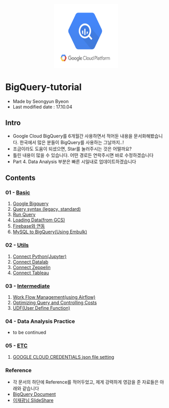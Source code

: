 <p align="center">
<img src="./tutorials/images/000_bigquery_logo.png" width="200" height="200">
</p>

# BigQuery-tutorial 
- Made by Seongyun Byeon
- Last modified date : 17.10.04

## Intro
- Google Cloud BigQuery를 6개월간 사용하면서 적어둔 내용을 문서화해봤습니다. 한국에서 많은 분들이 BigQuery를 사용하는 그날까지..!
- 조금이라도 도움이 되셨으면, Star를 눌러주시는 것은 어떨까요?
- 틀린 내용이 많을 수 있습니다. 어떤 경로든 연락주시면 바로 수정하겠습니다
- Part 4. Data Analysis 부분은 빠른 시일내로 업데이트하겠습니다

## Contents

### 01 - [Basic](https://github.com/zzsza/bigquery-tutorial/tree/master/tutorials/01-Basic)
01. [Google Bigquery](https://github.com/zzsza/bigquery-tutorial/blob/master/tutorials/01-Basic/01.%20Google%20BigQuery.ipynb)
02. [Query syntax (legacy, standard)](https://github.com/zzsza/bigquery-tutorial/blob/master/tutorials/01-Basic/02.%20Query%20syntax%20(legacy%2C%20standard).ipynb)
03. [Run Query](https://github.com/zzsza/bigquery-tutorial/blob/master/tutorials/01-Basic/03.%20Run%20Query.ipynb)
04. [Loading Data(from GCS)](https://github.com/zzsza/bigquery-tutorial/blob/master/tutorials/01-Basic/04.%20Loading%20data(from%20GCS).ipynb)
05. [Firebase와 연동](https://github.com/zzsza/bigquery-tutorial/blob/master/tutorials/01-Basic/05.%20Firebase와%20연동.ipynb)
06. [MySQL to BigQuery(Using Embulk)](https://github.com/zzsza/bigquery-tutorial/blob/master/tutorials/01-Basic/06.%20MySQL_to_BigQuery(Using_Embulk).ipynb)

### 02 - [Utils](https://github.com/zzsza/bigquery-tutorial/tree/master/tutorials/02-Utils)
01. [Connect Python(Jupyter)](https://github.com/zzsza/bigquery-tutorial/blob/master/tutorials/02-Utils/01.%20Connect%20Python(Jupyter).ipynb)
02. [Connect Datalab](https://github.com/zzsza/bigquery-tutorial/blob/master/tutorials/02-Utils/02.%20Connect%20Datalab.ipynb)
03. [Connect Zeppelin](https://github.com/zzsza/bigquery-tutorial/blob/master/tutorials/02-Utils/03.%20Connect%20Zeppelin.ipynb)
04. [Connect Tableau](https://github.com/zzsza/bigquery-tutorial/blob/master/tutorials/02-Utils/04.%20Connect%20Tableau.ipynb)

### 03 - [Intermediate](https://github.com/zzsza/bigquery-tutorial/tree/master/tutorials/03-Intermediate)
01. [Work Flow Management(using Airflow)](https://github.com/zzsza/bigquery-tutorial/blob/master/tutorials/03-Intermediate/01.%20Work_Flow_Management(using_Airflow).ipynb)
02. [Optimizing Query and Controlling Costs](https://github.com/zzsza/bigquery-tutorial/blob/master/tutorials/03-Intermediate/02.%20Optimizing_Query_and_Controlling_Costs.ipynb)
03. [UDF(User Define Function)](https://github.com/zzsza/bigquery-tutorial/blob/master/tutorials/03-Intermediate/03.%20UDF(User_Define_Function).ipynb)

### 04 - Data Analysis Practice
- to be continued

### 05 - [ETC](https://github.com/zzsza/bigquery-tutorial/tree/master/tutorials/05-ETC)
01. [GOOGLE CLOUD CREDENTIALS json file setting](https://github.com/zzsza/bigquery-tutorial/blob/master/tutorials/05-ETC/01.%20GOOGLE_CLOUD_CRENDENTIALS_json_file_setting.ipynb)

### Reference
- 각 문서의 하단에 Reference를 적어두었고, 제게 강력하게 영감을 준 자료들은 아래와 같습니다
- [BigQuery Document](https://cloud.google.com/bigquery/docs/)
- [이재광님 SlideShare](https://www.slideshare.net/openstacks/bigquery-20170215-t?qid=e96e19e5-b111-4bdc-a22d-142a99cb8269&v=&b=&from_search=3)


